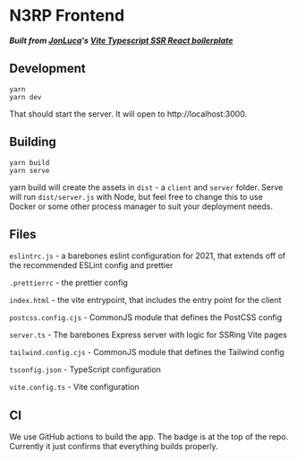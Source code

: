 # N3RP Frontend

***Built from [JonLuca](https://jonlu.ca/)'s [Vite Typescript SSR React boilerplate](https://github.com/jonluca/vite-typescript-ssr-react)***


## Development

```
yarn
yarn dev
```

That should start the server. It will open to http://localhost:3000.

## Building

```
yarn build
yarn serve
```

yarn build will create the assets in `dist` - a `client` and `server` folder. Serve will run `dist/server.js` with Node, but feel free to change this to use Docker or some other process manager to suit your deployment needs.

## Files

`eslintrc.js` - a barebones eslint configuration for 2021, that extends off of the recommended ESLint config and prettier

`.prettierrc` - the prettier config

`index.html` - the vite entrypoint, that includes the entry point for the client

`postcss.config.cjs` - CommonJS module that defines the PostCSS config

`server.ts` - The barebones Express server with logic for SSRing Vite pages

`tailwind.config.cjs` - CommonJS module that defines the Tailwind config

`tsconfig.json` - TypeScript configuration

`vite.config.ts` - Vite configuration

## CI

We use GitHub actions to build the app. The badge is at the top of the repo. Currently it just confirms that everything builds properly.